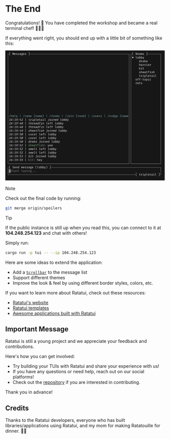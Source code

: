 # The End

Congratulations! 🎉 You have completed the workshop and became a real terminal chef! 👨‍🍳🐀

If everything went right, you should end up with a little bit of something like this:

![demo](../assets/demo.gif)

> [!NOTE]
> Check out the final code by running:
>
> ```sh
> git merge origin/spoilers
> ```

> [!TIP]
> If the public instance is still up when you read this, you can connect to it at **104.248.254.123** and chat with others!
>
> Simply run:
>
> ```sh
> cargo run -p tui -- --ip 104.248.254.123
> ```

Here are some ideas to extend the application:

- Add a [`Scrollbar`](https://docs.rs/ratatui/latest/ratatui/widgets/struct.Scrollbar.html) to the message list
- Support different themes
- Improve the look & feel by using different border styles, colors, etc.

If you want to learn more about Ratatui, check out these resources:

- [Ratatui's website](https://ratatui.rs)
- [Ratatui templates](https://github.com/ratatui/templates)
- [Awesome applications built with Ratatui](https://github.com/ratatui/awesome-ratatui)

## Important Message

Ratatui is still a young project and we appreciate your feedback and contributions.

Here's how you can get involved:

- Try building your TUIs with Ratatui and share your experience with us!
- If you have any questions or need help, reach out on our social platforms!
- Check out the [repository](https://github.com/ratatui/ratatui) if you are interested in contributing.

Thank you in advance!

## Credits

Thanks to the Ratatui developers, everyone who has built libraries/applications using Ratatui, and my mom for making Ratatouille for dinner. 🤍🐁
